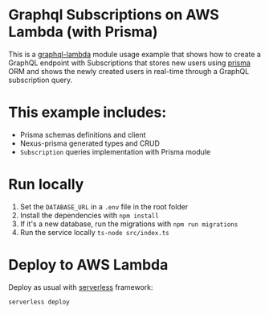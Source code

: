 # Graphql Subscriptions on AWS Lambda (with Prisma) 

This is a [graphql-lambda](https://github.com/guerrerocarlos/graphql-lambda) module usage example that shows how to create a GraphQL endpoint with Subscriptions that stores new users using [prisma](https://prisma.io) ORM and shows the newly created users in real-time through a GraphQL subscription query.

# This example includes:

 * Prisma schemas definitions and client 
 * Nexus-prisma generated types and CRUD
 * `Subscription` queries implementation with Prisma module 

# Run locally

 1. Set the `DATABASE_URL` in a `.env` file in the root folder
 1. Install the dependencies with `npm install`
 1. If it's a new database, run the migrations with `npm run migrations`
 1. Run the service locally `ts-node src/index.ts`

# Deploy to AWS Lambda

Deploy as usual with [serverless](https://serverles.com/) framework:

`serverless deploy`

